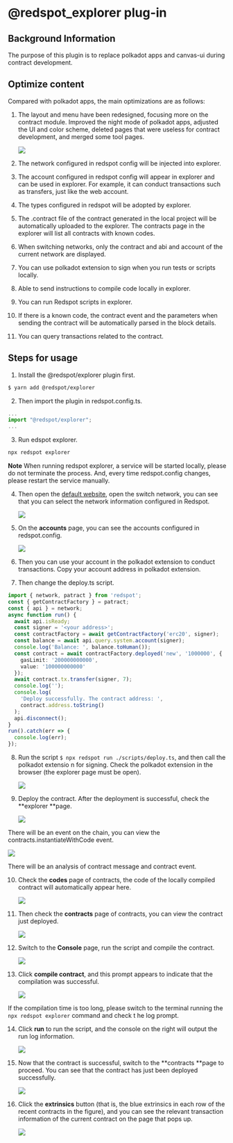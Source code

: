 # @redspot_explorer plug-in

## Background Information

The purpose of this plugin is to replace polkadot apps and canvas-ui during contract development.

## Optimize content

Compared with polkadot apps, the main optimizations are as follows:

1. The layout and menu have been redesigned, focusing more on the contract module. Improved the night mode of polkadot apps, adjusted the UI and color scheme, deleted pages that were useless for contract development, and merged some tool pages.

   ![](./image/1.png)

   

2. The network configured in redspot config will be injected into explorer.

3. The account configured in redspot config will appear in explorer and can be used in explorer. For example, it can conduct transactions such as transfers, just like the web account.

4. The types configured in redspot will be adopted by explorer.

5. The .contract file of the contract generated in the local project will be automatically uploaded to the explorer. The contracts page in the explorer will list all contracts with known codes.

6. When switching networks, only the contract and abi and account of the current network are displayed.

7. You can use polkadot extension to sign when you run tests or scripts locally.

8. Able to send instructions to compile code locally in explorer.

9. You can run Redspot scripts in explorer.

10. If there is a known code, the contract event and the parameters when sending the contract will be automatically parsed in the block details.

11. You can query transactions related to the contract.



## Steps for usage

1. Install the @redspot/explorer plugin first.
```bash
$ yarn add @redspot/explorer
```
2. Then import the plugin in redspot.config.ts.
```typescript
...
import "@redspot/explorer";
...
```

3. Run edspot explorer.
```bash
npx redspot explorer
```

**Note** When running redspot explorer, a service will be started locally, please do not terminate the process. And, every time redspot.config changes, please restart the service manually.

4. Then open the [default website](http://127.0.0.1:8011), open the switch network, you can see that you can select the network information configured in Redspot.

   ![](./image/2.png)

5. On the **accounts** page, you can see the accounts configured in redspot.config.

   ![](./image/3.png)

6. Then you can use your account in the polkadot extension to conduct transactions. Copy your account address in polkadot extension.

7. Then change the deploy.ts script.
```typescript
import { network, patract } from 'redspot';
const { getContractFactory } = patract;
const { api } = network;
async function run() {
  await api.isReady;
  const signer = '<your address>';
  const contractFactory = await getContractFactory('erc20', signer);
  const balance = await api.query.system.account(signer);
  console.log('Balance: ', balance.toHuman());
  const contract = await contractFactory.deployed('new', '1000000', {
    gasLimit: '200000000000',
    value: '100000000000'
  });
  await contract.tx.transfer(signer, 7);
  console.log('');
  console.log(
    'Deploy successfully. The contract address: ',
    contract.address.toString()
  );
  api.disconnect();
}
run().catch(err => {
  console.log(err);
});
```

8. Run the script `$ npx redspot run ./scripts/deploy.ts`, and then call the polkadot extensio n for signing. Check the polkadot extension in the browser (the explorer page must be open).

   ![](./image/8.png)

9. Deploy the contract. After the deployment is successful, check the **explorer **page.

   ![](./image/9png.png)

There will be an event on the chain, you can view the contracts.instantiateWithCode event.

![](./image/91.png)


There will be an analysis of contract message and contract event.

10. Check the **codes** page of contracts, the code of the locally compiled contract will automatically appear here.

    ![](./image/10.png)

11. Then check the **contracts** page of contracts, you can view the contract just deployed.

    ![](./image/111.png)

12. Switch to the **Console** page, run the script and compile the contract.

    ![](./image/12.png)

13. Click **compile contract**, and this prompt appears to indicate that the compilation was successful.

    ![](./image/13.png)

If the compilation time is too long, please switch to the terminal running the `npx redspot explorer` command and check t he log prompt.

14. Click **run** to run the script, and the console on the right will output the run log information.

    ![](./image/14.png)

15. Now that the contract is successful, switch to the **contracts **page to proceed. You can see that the contract has just been deployed successfully.

    ![](./image/15.png)

16. Click the **extrinsics** button (that is, the blue extrinsics in each row of the recent contracts in the figure), and you can see the relevant transaction information of the current contract on the page that pops up.

    ![](./image/16.png)





